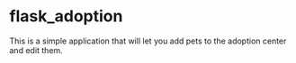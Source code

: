 # flask_adoption

This is a simple application that will let you add pets to the adoption center and edit them.
